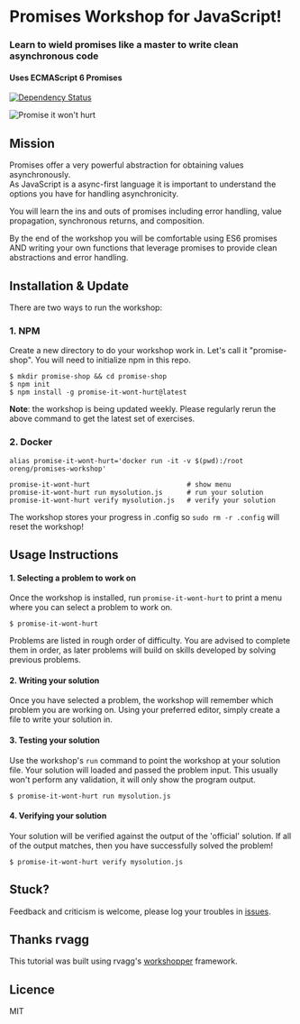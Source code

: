 # Promises Workshop for JavaScript!

### Learn to wield promises like a master to write clean asynchronous code

#### Uses ECMAScript 6 Promises

[![Dependency Status](https://img.shields.io/david/stevekane/promise-it-wont-hurt.svg)](https://david-dm.org/stevekane/promise-it-wont-hurt#info=dependencies)

![Promise it won't hurt](https://raw.github.com/stevekane/promise-it-wont-hurt/master/promise-it-wont-hurt.png)

## Mission

Promises offer a very powerful abstraction for obtaining values asynchronously.  
As JavaScript is a async-first language it is important to understand the options
you have for handling asynchronicity.  

You will learn the ins and outs of promises including error handling, value propagation,
synchronous returns, and composition.

By the end of the workshop you will be comfortable using ES6 promises
AND writing your own functions that leverage promises to provide clean abstractions
and error handling.

## Installation & Update

There are two ways to run the workshop:

### 1. NPM

Create a new directory to do your workshop work in.  Let's call it "promise-shop".
You will need to initialize npm in this repo.

```
$ mkdir promise-shop && cd promise-shop
$ npm init
$ npm install -g promise-it-wont-hurt@latest
```

**Note**: the workshop is being updated weekly. 
Please regularly rerun the above command to get the latest set of exercises.

### 2. Docker

```
alias promise-it-wont-hurt='docker run -it -v $(pwd):/root oreng/promises-workshop'

promise-it-wont-hurt                        # show menu
promise-it-wont-hurt run mysolution.js      # run your solution
promise-it-wont-hurt verify mysolution.js   # verify your solution
```

The workshop stores your progress in .config so `sudo rm -r .config` will
reset the workshop!

## Usage Instructions

#### 1. Selecting a problem to work on

Once the workshop is installed, run `promise-it-wont-hurt` to print a menu
where you can select a problem to work on.

```
$ promise-it-wont-hurt
```

Problems are listed in rough order of difficulty. You are advised to complete them in order, as later problems
will build on skills developed by solving previous problems.

#### 2. Writing your solution

Once you have selected a problem, the workshop will remember which problem you are working on. 
Using your preferred editor, simply create a file to write your solution in.

#### 3. Testing your solution

Use the workshop's `run` command to point the workshop at your solution file. Your solution will loaded 
and passed the problem input. This usually won't perform any validation, it will only show the program output.

```
$ promise-it-wont-hurt run mysolution.js
```
 
#### 4. Verifying your solution

Your solution will be verified against the output of the 'official' solution. 
If all of the output matches, then you have successfully solved the problem!

```
$ promise-it-wont-hurt verify mysolution.js
```

## Stuck?

Feedback and criticism is welcome, please log your troubles in [issues](https://github.com/stevekane/promise-it-wont-hurt/issues). 

## Thanks rvagg

This tutorial was built using rvagg's [workshopper](https://github.com/rvagg/workshopper) framework.

## Licence

MIT
